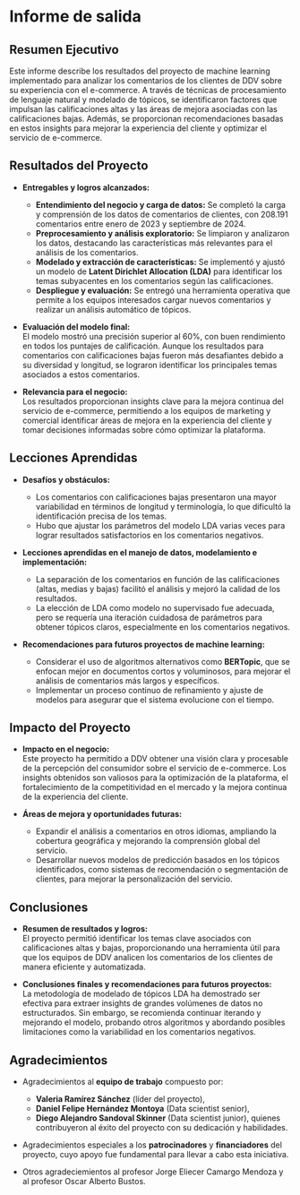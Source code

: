 # Informe de salida

## Resumen Ejecutivo

Este informe describe los resultados del proyecto de machine learning implementado para analizar los comentarios de los clientes de DDV sobre su experiencia con el e-commerce. A través de técnicas de procesamiento de lenguaje natural y modelado de tópicos, se identificaron factores que impulsan las calificaciones altas y las áreas de mejora asociadas con las calificaciones bajas. Además, se proporcionan recomendaciones basadas en estos insights para mejorar la experiencia del cliente y optimizar el servicio de e-commerce.

## Resultados del Proyecto

- **Entregables y logros alcanzados:**
  - **Entendimiento del negocio y carga de datos:** Se completó la carga y comprensión de los datos de comentarios de clientes, con 208.191 comentarios entre enero de 2023 y septiembre de 2024.
  - **Preprocesamiento y análisis exploratorio:** Se limpiaron y analizaron los datos, destacando las características más relevantes para el análisis de los comentarios.
  - **Modelado y extracción de características:** Se implementó y ajustó un modelo de **Latent Dirichlet Allocation (LDA)** para identificar los temas subyacentes en los comentarios según las calificaciones.
  - **Despliegue y evaluación:** Se entregó una herramienta operativa que permite a los equipos interesados cargar nuevos comentarios y realizar un análisis automático de tópicos.
  
- **Evaluación del modelo final:**  
  El modelo mostró una precisión superior al 60%, con buen rendimiento en todos los puntajes de calificación. Aunque los resultados para comentarios con calificaciones bajas fueron más desafiantes debido a su diversidad y longitud, se lograron identificar los principales temas asociados a estos comentarios.
  
- **Relevancia para el negocio:**  
  Los resultados proporcionan insights clave para la mejora continua del servicio de e-commerce, permitiendo a los equipos de marketing y comercial identificar áreas de mejora en la experiencia del cliente y tomar decisiones informadas sobre cómo optimizar la plataforma.

## Lecciones Aprendidas

- **Desafíos y obstáculos:**
  - Los comentarios con calificaciones bajas presentaron una mayor variabilidad en términos de longitud y terminología, lo que dificultó la identificación precisa de los temas.
  - Hubo que ajustar los parámetros del modelo LDA varias veces para lograr resultados satisfactorios en los comentarios negativos.
  
- **Lecciones aprendidas en el manejo de datos, modelamiento e implementación:**
  - La separación de los comentarios en función de las calificaciones (altas, medias y bajas) facilitó el análisis y mejoró la calidad de los resultados.
  - La elección de LDA como modelo no supervisado fue adecuada, pero se requería una iteración cuidadosa de parámetros para obtener tópicos claros, especialmente en los comentarios negativos.
  
- **Recomendaciones para futuros proyectos de machine learning:**
  - Considerar el uso de algoritmos alternativos como **BERTopic**, que se enfocan mejor en documentos cortos y voluminosos, para mejorar el análisis de comentarios más largos y específicos.
  - Implementar un proceso continuo de refinamiento y ajuste de modelos para asegurar que el sistema evolucione con el tiempo.

## Impacto del Proyecto

- **Impacto en el negocio:**  
  Este proyecto ha permitido a DDV obtener una visión clara y procesable de la percepción del consumidor sobre el servicio de e-commerce. Los insights obtenidos son valiosos para la optimización de la plataforma, el fortalecimiento de la competitividad en el mercado y la mejora continua de la experiencia del cliente.

- **Áreas de mejora y oportunidades futuras:**  
  - Expandir el análisis a comentarios en otros idiomas, ampliando la cobertura geográfica y mejorando la comprensión global del servicio.
  - Desarrollar nuevos modelos de predicción basados en los tópicos identificados, como sistemas de recomendación o segmentación de clientes, para mejorar la personalización del servicio.

## Conclusiones

- **Resumen de resultados y logros:**  
  El proyecto permitió identificar los temas clave asociados con calificaciones altas y bajas, proporcionando una herramienta útil para que los equipos de DDV analicen los comentarios de los clientes de manera eficiente y automatizada.
  
- **Conclusiones finales y recomendaciones para futuros proyectos:**  
  La metodología de modelado de tópicos LDA ha demostrado ser efectiva para extraer insights de grandes volúmenes de datos no estructurados. Sin embargo, se recomienda continuar iterando y mejorando el modelo, probando otros algoritmos y abordando posibles limitaciones como la variabilidad en los comentarios negativos.

## Agradecimientos

- Agradecimientos al **equipo de trabajo** compuesto por:
  - **Valeria Ramírez Sánchez** (líder del proyecto),
  - **Daniel Felipe Hernández Montoya** (Data scientist senior),
  - **Diego Alejandro Sandoval Skinner** (Data scientist junior), quienes contribuyeron al éxito del proyecto con su dedicación y habilidades.

- Agradecimientos especiales a los **patrocinadores** y **financiadores** del proyecto, cuyo apoyo fue fundamental para llevar a cabo esta iniciativa.
- Otros agradeciemientos al profesor Jorge Eliecer Camargo Mendoza y al profesor Oscar Alberto Bustos.
